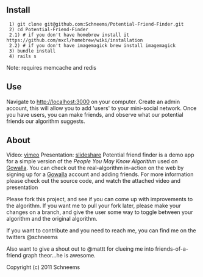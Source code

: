 Install
-------
     1) git clone git@github.com:Schneems/Potential-Friend-Finder.git
     2) cd Potential-Friend-Finder
     2.1) # if you don't have homebrew install it   https://github.com/mxcl/homebrew/wiki/installation
     2.2) # if you don't have imagemagick brew install imagemagick
     3) bundle install
     4) rails s

Note: requires memcache and redis

Use
---
Navigate to [http://localhost:3000](http://localhost:3000) on your computer. Create an admin account, this will allow you to add 'users' to your mini-social network. Once you have users, you can make friends, and observe what our potential friends our algorithm suggests.


About
-----
Video: [vimeo](http://www.vimeo.com/22997846)
Presentation: [slideshare](http://www.slideshare.net/thinkbohemian/potential-friend-finder)
Potential friend finder is a demo app for a simple version of the _People You May Know Algorithm_ used on [Gowalla](http://gowalla.com). You can check out the real-algorithm in-action on the web by signing up for a [Gowalla](http://gowalla.com) account and adding friends. For more information please check out the source code, and watch the attached video and presentation

Please fork this project, and see if you can come up with improvements to the algorithm. If you want me to pull your fork later, please make your changes on a branch, and give the user some way to toggle between your algorithm and the original algorithm.

If you want to contribute and you need to reach me, you can find me on the twitters @schneems

Also want to give a shout out to @mattt for clueing me into friends-of-a-friend graph theor...he is awesome. 

Copyright (c) 2011 Schneems

